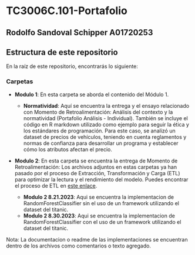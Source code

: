 # TC3006C.101-Portafolio
## Rodolfo Sandoval Schipper A01720253

## Estructura de este repositorio

En la raíz de este repositorio, encontrarás lo siguiente:

### Carpetas

- **Modulo 1**: En esta carpeta se aborda el contenido del Módulo 1.
  - **Normatividad**: Aquí se encuentra la entrega y el ensayo relacionado con Momento de Retroalimentación: Análisis del contexto y la normatividad (Portafolio Análisis - Individual). También se incluye el código en R markdown utilizado como ejemplo para seguir la ética y los estándares de programación. Para este caso, se analizó un dataset de precios de vehículos, teniendo en cuenta reglamentos y normas de confianza para desarrollar un programa y establecer cómo los atributos afectan el precio.

- **Modulo 2**: En esta carpeta se encuentra la entrega de Momento de Retroalimentación: Los archivos adjuntos en estas carpetas ya han pasado por el proceso de Extracción, Transformación y Carga (ETL) para optimizar la lectura y el rendimiento del modelo. Puedes encontrar el proceso de ETL en [este enlace](https://github.com/ArturoGarzaTec/TC3006C.101_Equipo.git).
  - **Modulo 2 8.21.2023**: Aqui se encuentra la implementacion de RandomForestClassifier sin el uso de un framework utilizando el dataset del titanic.
  - **Modulo 2 8.30.2023**: Aqui se encuentra la implementacion de RandomForestClassifier con el uso de un framework utilizando el dataset del titanic.

Nota: La documentacion o readme de las implementaciones se encuentran dentro de los archivos como comentarios o texto agregado. 

